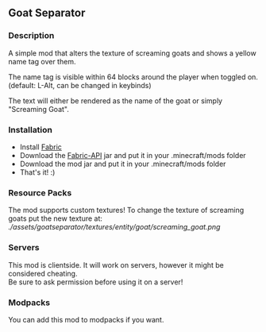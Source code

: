 <h2>Goat Separator</h2>
<h3>Description</h3>
<p>A simple mod that alters the texture of screaming goats and shows a yellow name tag over them.</p>
<p>The name tag is visible within 64 blocks around the player when toggled on.
<br/>(default: L-Alt, can be changed in keybinds)</p>
<p>The text will either be rendered as the name of the goat or simply "Screaming Goat".</p>
<h3>Installation</h3>
<ul>
<li>Install <a href="https://fabricmc.net/">Fabric</a></li>
<li>Download the <a href="https://www.curseforge.com/minecraft/mc-mods/fabric-api">Fabric-API</a> jar and put it in your .minecraft/mods folder</li>
<li>Download the mod jar and put it in your .minecraft/mods folder</li>
<li>That's it! :)</li>
</ul>
<h3>Resource Packs</h3>
<p>The mod supports custom textures! To change the texture of screaming goats put the new texture at:
<br/><i>./assets/goatseparator/textures/entity/goat/screaming_goat.png</i></p>
<h3>Servers</h3>
<p>This mod is clientside. It will work on servers, however it might be considered cheating.
<br />Be sure to ask permission before using it on a server!</p>
<h3>Modpacks</h3>
<p>You can add this mod to modpacks if you want.</p>
